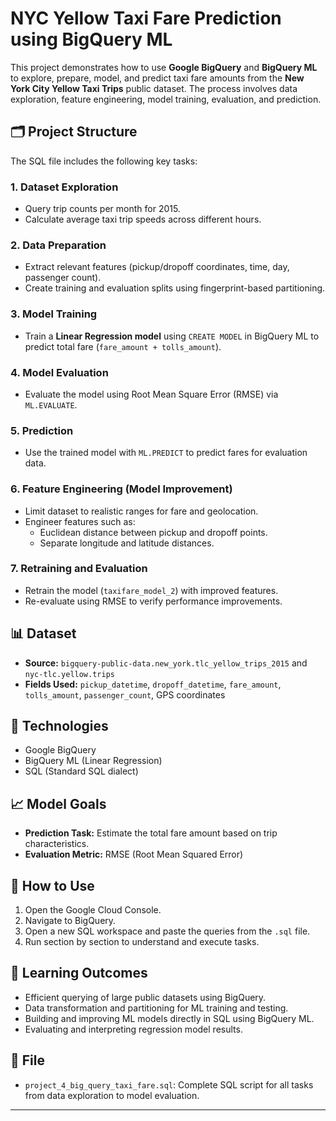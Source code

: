 # NYC Yellow Taxi Fare Prediction using BigQuery ML

This project demonstrates how to use **Google BigQuery** and **BigQuery ML** to explore, prepare, model, and predict taxi fare amounts from the **New York City Yellow Taxi Trips** public dataset. The process involves data exploration, feature engineering, model training, evaluation, and prediction.

## 🗂 Project Structure

The SQL file includes the following key tasks:

### 1. **Dataset Exploration**
- Query trip counts per month for 2015.
- Calculate average taxi trip speeds across different hours.

### 2. **Data Preparation**
- Extract relevant features (pickup/dropoff coordinates, time, day, passenger count).
- Create training and evaluation splits using fingerprint-based partitioning.

### 3. **Model Training**
- Train a **Linear Regression model** using `CREATE MODEL` in BigQuery ML to predict total fare (`fare_amount + tolls_amount`).

### 4. **Model Evaluation**
- Evaluate the model using Root Mean Square Error (RMSE) via `ML.EVALUATE`.

### 5. **Prediction**
- Use the trained model with `ML.PREDICT` to predict fares for evaluation data.

### 6. **Feature Engineering (Model Improvement)**
- Limit dataset to realistic ranges for fare and geolocation.
- Engineer features such as:
  - Euclidean distance between pickup and dropoff points.
  - Separate longitude and latitude distances.

### 7. **Retraining and Evaluation**
- Retrain the model (`taxifare_model_2`) with improved features.
- Re-evaluate using RMSE to verify performance improvements.

## 📊 Dataset

- **Source:** `bigquery-public-data.new_york.tlc_yellow_trips_2015` and `nyc-tlc.yellow.trips`
- **Fields Used:** `pickup_datetime`, `dropoff_datetime`, `fare_amount`, `tolls_amount`, `passenger_count`, GPS coordinates

## 📌 Technologies

- Google BigQuery
- BigQuery ML (Linear Regression)
- SQL (Standard SQL dialect)

## 📈 Model Goals

- **Prediction Task:** Estimate the total fare amount based on trip characteristics.
- **Evaluation Metric:** RMSE (Root Mean Squared Error)

## 📎 How to Use

1. Open the Google Cloud Console.
2. Navigate to BigQuery.
3. Open a new SQL workspace and paste the queries from the `.sql` file.
4. Run section by section to understand and execute tasks.

## 🧠 Learning Outcomes

- Efficient querying of large public datasets using BigQuery.
- Data transformation and partitioning for ML training and testing.
- Building and improving ML models directly in SQL using BigQuery ML.
- Evaluating and interpreting regression model results.

## 📁 File

- `project_4_big_query_taxi_fare.sql`: Complete SQL script for all tasks from data exploration to model evaluation.

---
